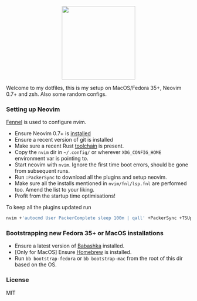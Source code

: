<div align="center">
  <img src="https://neovim.io/logos/neovim-mark-flat.png" width=200 />
</div>

Welcome to my dotfiles, this is my setup on MacOS/Fedora 35+, Neovim 0.7+ and zsh. Also some random configs.

### Setting up Neovim

[Fennel](https://fennel-lang.org/) is used to configure nvim.

- Ensure Neovim 0.7+ is [installed](https://github.com/neovim/neovim/wiki/Installing-Neovim)
- Ensure a recent version of git is installed
- Make sure a recent Rust [toolchain](https://www.rust-lang.org/tools/install) is present.
- Copy the `nvim` dir in `~/.config/` or wherever `XDG_CONFIG_HOME` environment var is pointing to.
- Start neovim with `nvim`. Ignore the first time boot errors, should be gone from subsequent runs.
- Run `:PackerSync` to download all the plugins and setup neovim.
- Make sure all the installs mentioned in `nvim/fnl/lsp.fnl` are performed too. Amend the list to your liking.
- Profit from the startup time optimisations!

To keep all the plugins updated run
```sh
nvim +'autocmd User PackerComplete sleep 100m | qall' +PackerSync +TSUpdate
```

### Bootstrapping new Fedora 35+ or MacOS installations

- Ensure a latest version of [Babashka](https://github.com/babashka/babashka#installation) installed.
- [Only for MacOS] Ensure [Homebrew](https://brew.sh/) is installed.
- Run `bb bootstrap-fedora` or `bb bootstrap-mac` from the root of this dir based on the OS.

### License
MIT
